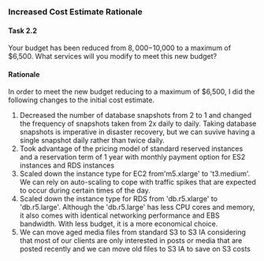 ### Increased Cost Estimate Rationale

#### Task 2.2
Your budget has been reduced from $8,000-$10,000 to a maximum of $6,500. What services will you modify to meet this new budget?

#### Rationale
In order to meet the new budget reducing to a maximum of $6,500, I did the following changes to the initial cost estimate.
1. Decreased the number of database snapshots from 2 to 1 and changed the frequency of snapshots taken from 2x daily to daily. Taking database snapshots is imperative in disaster recovery, but we can suvive having a single snapshot daily rather than twice daily.
2. Took advantage of the pricing model of standard reserved instances and a reservation term of 1 year with monthly payment option for ES2 instances and RDS instances
3. Scaled down the instance type for EC2 from'm5.xlarge' to 't3.medium'. We can rely on auto-scaling to cope with traffic spikes that are expected to occur during certain times of the day. 
4. Scaled down the instance type for RDS from 'db.r5.xlarge' to 'db.r5.large'. Although the 'db.r5.large' has less CPU cores and memory, it also comes with identical networking performance and EBS bandwidth. With less budget, it is a more economical choice.
5. We can move aged media files from standard S3 to S3 IA considering that most of our clients are only interested in posts or media that are posted recently and we can move old files to S3 IA to save on S3 costs
